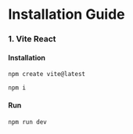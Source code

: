 # Installation Guide
### 1. Vite React
#### Installation
```
npm create vite@latest
```

```
npm i
```

#### Run
```
npm run dev
```